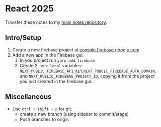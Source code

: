 # React 2025

Transfer these notes to my [main notes repository](https://github.com/mhgamboa/notes).

## Intro/Setup

1. Create a new firebase project at [console.firebase.google.com](https://console.firebase.google.com)
2. Add a new app in the Firebase gui.
   1. In you project run `yarn add firebase`
   2. Create 2 `.env.local` variables: `NEXT_PUBLIC_FIREBASE_API_KEY`,`NEXT_PUBLIC_FIREBASE_AUTH_DOMAIN`, and `NEXT_PUBLIC_FIREBASE_PROJECT_ID`, copying it from the project you just created in the firebase gui.

## Miscellaneous

- Use `ctrl + shift + p` for git:
  - create a new branch (using sidebar to commit/stage)
  - Push branches to origin
